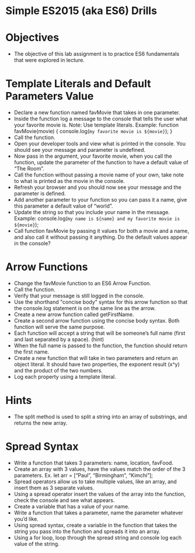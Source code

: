 # Simple ES2015 (aka ES6) Drills
# Objectives
* The objective of this lab assignment is to practice ES6 fundamentals that were explored in lecture.

# Template Literals and Default Parameters Value
* Declare a new function named favMovie that takes in one parameter.
* Inside the function log a message to the console that tells the user what your favorite movie is. Note: Use template literals. Example:
    function favMovie(movie) {
        console.log(`my favorite movie is ${movie}`);
    }
* Call the function.
* Open your developer tools and view what is printed in the console. You should see your message and parameter is undefined.
* Now pass in the argument, your favorite movie, when you call the function, update the parameter of the function to have a default value of “The Room”.
* Call the function without passing a movie name of your own, take note to what is printed as the movie in the console.
* Refresh your browser and you should now see your message and the parameter is defined.
* Add another parameter to your function so you can pass it a name, give this parameter a default value of “world”.
* Update the string so that you include your name in the message. Example:
console.log(`my name is ${name} and my favorite movie is ${movie}`);
* Call function favMovie by passing it values for both a movie and a name, and also call it without passing it anything. Do the default values appear in the console?
# Arrow Functions
* Change the favMovie function to an ES6 Arrow Function.
* Call the function.
* Verify that your message is still logged in the console.
* Use the shorthand "concise body" syntax for this arrow function so that the console.log statement is on the same line as the arrow.
* Create a new arrow function called getFirstName.
* Create a second arrow function using the concise body syntax. Both function will serve the same purpose.
* Each function will accept a string that will be someone’s full name (first and last separated by a space). (hint)
* When the full name is passed to the function, the function should return the first name.
* Create a new function that will take in two parameters and return an object literal. It should have two properties, the exponent result (x^y) and the product of the two numbers.
* Log each property using a template literal.
# Hints
* The split method is used to split a string into an array of substrings, and returns the new array.
# Spread Syntax
* Write a function that takes 3 parameters: name, location, favFood.
* Create an array with 3 values, have the values match the order of the 3 parameters. Ex. let arr = [“Paul”, “Birmingham”, “Kimchi”];
* Spread operators allow us to take multiple values, like an array, and insert them as 3 separate values.
* Using a spread operator insert the values of the array into the function, check the console and see what appears.
* Create a variable that has a value of your name.
* Write a function that takes a parameter, name the parameter whatever you’d like.
* Using spread syntax, create a variable in the function that takes the string you pass into the function and spreads it into an array.
* Using a for loop, loop through the spread string and console log each value of the string.